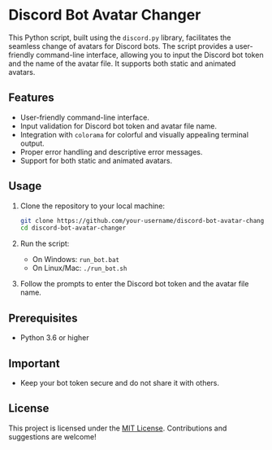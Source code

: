 # Discord Bot Avatar Changer

This Python script, built using the `discord.py` library, facilitates the seamless change of avatars for Discord bots. The script provides a user-friendly command-line interface, allowing you to input the Discord bot token and the name of the avatar file. It supports both static and animated avatars.

## Features
- User-friendly command-line interface.
- Input validation for Discord bot token and avatar file name.
- Integration with `colorama` for colorful and visually appealing terminal output.
- Proper error handling and descriptive error messages.
- Support for both static and animated avatars.

## Usage
1. Clone the repository to your local machine:
    ```bash
    git clone https://github.com/your-username/discord-bot-avatar-changer.git
    cd discord-bot-avatar-changer
    ```

2. Run the script:
    - On Windows: `run_bot.bat`
    - On Linux/Mac: `./run_bot.sh`

3. Follow the prompts to enter the Discord bot token and the avatar file name.

## Prerequisites
- Python 3.6 or higher

## Important
- Keep your bot token secure and do not share it with others.

## License
This project is licensed under the [MIT License](LICENSE). Contributions and suggestions are welcome!
